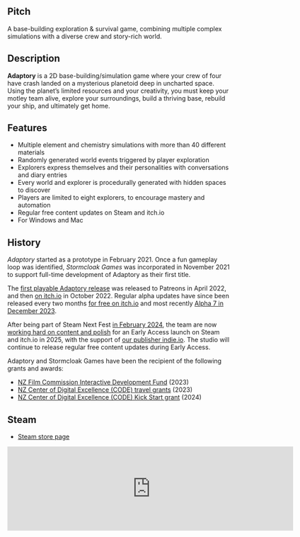 ## Pitch

A base-building exploration & survival game, combining multiple complex simulations with a diverse crew and story-rich world.

## Description

**Adaptory** is a 2D base-building/simulation game where your crew of four have crash landed on a mysterious planetoid deep in uncharted space. Using the planet’s limited resources and your creativity, you must keep your motley team alive, explore your surroundings, build a thriving base, rebuild your ship, and ultimately get home.

## <a name="features"></a>Features

- Multiple element and chemistry simulations with more than 40 different materials
- Randomly generated world events triggered by player exploration
- Explorers express themselves and their personalities with conversations and diary entries
- Every world and explorer is procedurally generated with hidden spaces to discover
- Players are limited to eight explorers, to encourage mastery and automation
- Regular free content updates on Steam and itch.io
- For Windows and Mac

## <a name="history"></a>History

_Adaptory_ started as a prototype in February 2021.
Once a fun gameplay loop was identified,
_Stormcloak Games_ was incorporated in November 2021 to support full-time development of
Adaptory as their first title.

The [first playable Adaptory release](https://stormcloak.games/2022/04/30/first-playable-release)
was released to Patreons in April 2022, and then
[on itch.io](https://stormcloak.games/2022/10/30/download-alpha-1) in October 2022.
Regular alpha updates have since been released
every two months [for free on itch.io](https://soundasleepful.itch.io/adaptory)
and most recently [Alpha 7 in December 2023](https://stormcloak.games/2023/12/21/alpha-7).

After being part of Steam Next Fest [in February 2024](https://stormcloak.games/2024/01/28/steam-next-fest),
the team are now [working hard on content and polish](https://stormcloak.games/2024/02/14/next-fest-whats-next) for
an Early Access launch on Steam and itch.io in 2025,
with the support of [our publisher indie.io](https://stormcloak.games/2024/08/08/publisher-announcement).
The studio will continue to release regular free content updates during Early Access.

Adaptory and Stormcloak Games have been the recipient of the following grants and awards:

* [NZ Film Commission Interactive Development Fund](https://www.nzfilm.co.nz/news/interactive-development-fund-annoucement-0) (2023)
* [NZ Center of Digital Excellence (CODE) travel grants](https://www.nz-code.nz/) (2023)
* [NZ Center of Digital Excellence (CODE) Kick Start grant](https://www.nz-code.nz/post/code-s-inaugural-national-funding-round-supports-game-developers-with-1m-in-grants) (2024)

## <a name="steam"></a>Steam

* [Steam store page](https://store.steampowered.com/app/2201620/Adaptory/)

<iframe src="https://store.steampowered.com/widget/2201620/" frameborder="0" width="646" height="190"></iframe>
